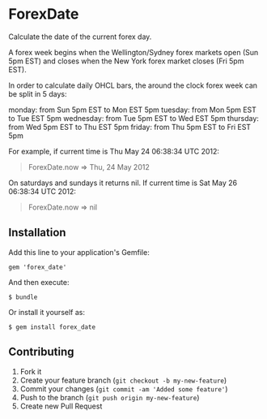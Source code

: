 # ForexDate

Calculate the date of the current forex day.

A forex week begins when the Wellington/Sydney forex markets open (Sun 5pm EST) and closes when the New York forex market closes (Fri 5pm EST).

In order to calculate daily OHCL bars, the around the clock forex week can be split in 5 days:

monday:    from Sun 5pm EST to Mon EST 5pm
tuesday:   from Mon 5pm EST to Tue EST 5pm
wednesday: from Tue 5pm EST to Wed EST 5pm
thursday:  from Wed 5pm EST to Thu EST 5pm
friday:    from Thu 5pm EST to Fri EST 5pm

For example, if current time is Thu May 24 06:38:34 UTC 2012:

> ForexDate.now
 => Thu, 24 May 2012

On saturdays and sundays it returns nil. If current time is Sat May 26 06:38:34 UTC 2012:

> ForexDate.now
 => nil

## Installation

Add this line to your application's Gemfile:

    gem 'forex_date'

And then execute:

    $ bundle

Or install it yourself as:

    $ gem install forex_date

## Contributing

1. Fork it
2. Create your feature branch (`git checkout -b my-new-feature`)
3. Commit your changes (`git commit -am 'Added some feature'`)
4. Push to the branch (`git push origin my-new-feature`)
5. Create new Pull Request
